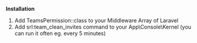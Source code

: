 **Installation**

1. Add TeamsPermission::class to your Middleware Array of Laravel
2. Add srl:team_clean_invites command to your App\Console\Kernel (you can run it often eg. every 5 minutes)
